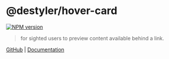 # @destyler/hover-card

[![NPM version](https://img.shields.io/npm/v/@destyler/hover-card?color=a1b858&label=)](https://www.npmjs.com/package/@destyler/hover-card)

> for sighted users to preview content available behind a link.

[GitHub](https://github.com/destyler/destyler) | [Documentation](https://destyler-dev.zeabur.app/)

